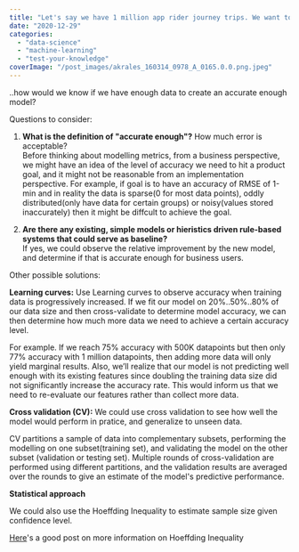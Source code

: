 ```yaml
---
title: "Let's say we have 1 million app rider journey trips. We want to build a model to predict ETA after a rider makes a ride request..."
date: "2020-12-29"
categories: 
  - "data-science"
  - "machine-learning"
  - "test-your-knowledge"
coverImage: "/post_images/akrales_160314_0978_A_0165.0.0.png.jpeg"
---
```


..how would we know if we have enough data to create an accurate enough model?

Questions to consider:  
1) **What is the definition of "accurate enough"?** How much error is acceptable?  
Before thinking about modelling metrics, from a business perspective, we might have an idea of the level of accuracy we need to hit a product goal, and it might not be reasonable from an implementation perspective. For example, if goal is to have an accuracy of RMSE of 1-min and in reality the data is sparse(0 for most data points), oddly distributed(only have data for certain groups) or noisy(values stored inaccurately) then it might be diffcult to achieve the goal.

2) **Are there any existing, simple models or hieristics driven rule-based systems that could serve as baseline?**  
If yes, we could observe the relative improvement by the new model, and determine if that is accurate enough for business users.

Other possible solutions:

**Learning curves:** Use Learning curves to observe accuracy when training data is progressively increased. If we fit our model on 20%..50%..80% of our data size and then cross-validate to determine model accuracy, we can then determine how much more data we need to achieve a certain accuracy level.

For example. If we reach 75% accuracy with 500K datapoints but then only 77% accuracy with 1 million datapoints, then adding more data will only yield marginal results. Also, we’ll realize that our model is not predicting well enough with its existing features since doubling the training data size did not significantly increase the accuracy rate. This would inform us that we need to re-evaluate our features rather than collect more data.

**Cross validation (CV):** We could use cross validation to see how well the model would perform in pratice, and generalize to unseen data.

CV partitions a sample of data into complementary subsets, performing the modelling on one subset(training set), and validating the model on the other subset (validation or testing set). Multiple rounds of cross-validation are performed using different partitions, and the validation results are averaged over the rounds to give an estimate of the model's predictive performance.

**Statistical approach**

We could also use the Hoeffding Inequality to estimate sample size given confidence level.

[Here](https://malishoaib.wordpress.com/2017/09/08/sample-size-estimation-for-machine-learning-models-using-hoeffdings-inequality/)'s a good post on more information on Hoeffding Inequality
